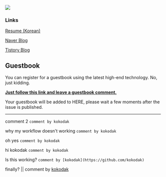 <a href="https://solved.ac/profile/kokodak"><img src="https://github-readme-solvedac-hyp3rflow.vercel.app/api/?handle=kokodak"></a><br>

### Links

[Resume (Korean)](https://kokodak.notion.site/SEUNG-YONG-LEE-f813ea0535224e3aad33cf623ed46d6e)

[Naver Blog](https://blog.naver.com/raylee00)

[Tistory Blog](https://kokodakadokok.tistory.com/)

## Guestbook

You can register for a guestbook using the latest high-end technology. No, just kidding.

**[Just follow this link and leave a guestbook comment.](https://github.com/kokodak/kokodak/issues/new?assignees=&labels=&projects=&template=guestbook-template.md&title=Hi%2C+kokodak%21)**

Your guestbook will be added to HERE, please wait a few moments after the issue is published.

---

comment 2  `comment by kokodak`

why my workflow doesn't working  `comment by kokodak`

oh yes  `comment by kokodak`

hi kokodak  `comment by kokodak`

Is this working?
  `comment by [kokodak](https://github.com/kokodak)`

finally? || comment by [kokodak](https://github.com/kokodak)

